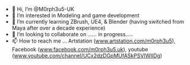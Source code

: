 - 👋 Hi, I’m @M0rph3u5-UK
- 👀 I’m interested in Modeling and game development
- 🌱 I’m currently learning ZBrush, UE4, & Blender (having switched from Maya after over a decade experience)
- 💞️ I’m looking to collaborate on ...... in progress.....
- 📫 How to reach me ... Artstation (www.artstation.com/m0rph3u5), Facebook (www.facebook.com/m0rph3u5.uk), youtube (www.youtube.com/channel/UCx2dzDGpMUfASkPSVIWIIDg)


<!---
M0rph3u5-UK/M0rph3u5-UK is a ✨ special ✨ repository because its `README.md` (this file) appears on your GitHub profile.
You can click the Preview link to take a look at your changes.
--->
